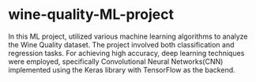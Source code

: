 # wine-quality-ML-project
In this ML project, utilized various machine learning algorithms to analyze the Wine Quality dataset. The project involved both classification and regression tasks. For achieving high accuracy, deep learning techniques were employed, specifically Convolutional Neural Networks(CNN) implemented using the Keras library with TensorFlow as the backend.
